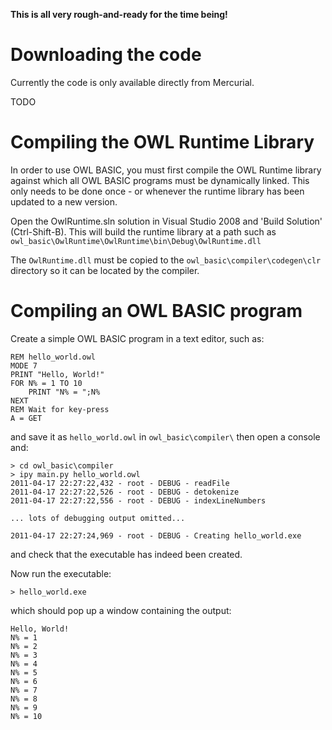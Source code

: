 **This is all very rough-and-ready for the time being!**

# Downloading the code #

Currently the code is only available directly from Mercurial.

TODO

# Compiling the OWL Runtime Library #

In order to use OWL BASIC, you must first compile the OWL Runtime library against which all OWL BASIC programs must be dynamically linked. This only needs to be done once - or whenever the runtime library has been updated to a new version.

Open the OwlRuntime.sln solution in Visual Studio 2008 and 'Build Solution' (Ctrl-Shift-B). This will build the runtime library at a path such as `owl_basic\OwlRuntime\OwlRuntime\bin\Debug\OwlRuntime.dll`

The `OwlRuntime.dll` must be copied to the `owl_basic\compiler\codegen\clr` directory so it can be located by the compiler.

# Compiling an OWL BASIC program #

Create a simple OWL BASIC program in a text editor, such as:

```
REM hello_world.owl
MODE 7
PRINT "Hello, World!"
FOR N% = 1 TO 10
    PRINT "N% = ";N%
NEXT
REM Wait for key-press
A = GET 
```

and save it as `hello_world.owl` in `owl_basic\compiler\` then open a console and:

```
> cd owl_basic\compiler
> ipy main.py hello_world.owl
2011-04-17 22:27:22,432 - root - DEBUG - readFile
2011-04-17 22:27:22,526 - root - DEBUG - detokenize
2011-04-17 22:27:22,556 - root - DEBUG - indexLineNumbers

... lots of debugging output omitted...

2011-04-17 22:27:24,969 - root - DEBUG - Creating hello_world.exe
```

and check that the executable has indeed been created.

Now run the executable:

```
> hello_world.exe
```

which should pop up a window containing the output:

```
Hello, World!
N% = 1
N% = 2
N% = 3
N% = 4
N% = 5
N% = 6
N% = 7
N% = 8
N% = 9
N% = 10
```